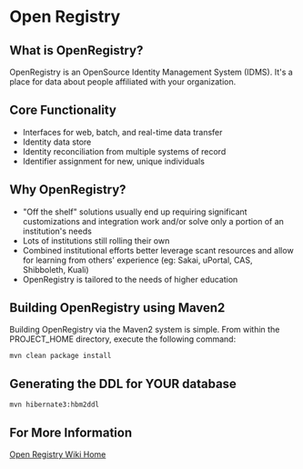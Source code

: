 # Open Registry


## What is OpenRegistry?
OpenRegistry is an OpenSource Identity Management System (IDMS). It's a place for data about people 
affiliated with your organization.

## Core Functionality
- Interfaces for web, batch, and real-time data transfer
- Identity data store
- Identity reconciliation from multiple systems of record
- Identifier assignment for new, unique individuals

## Why OpenRegistry?
- "Off the shelf" solutions usually end up requiring significant customizations and integration work and/or solve only a portion of an institution's needs
- Lots of institutions still rolling their own
- Combined institutional efforts better leverage scant resources and allow for learning from others' experience (eg: Sakai, uPortal, CAS, Shibboleth, Kuali)
- OpenRegistry is tailored to the needs of higher education

## Building OpenRegistry using Maven2
Building OpenRegistry via the Maven2 system is simple. From within the PROJECT_HOME directory, execute the following command:

`mvn clean package install`

## Generating the DDL for YOUR database

`mvn hibernate3:hbm2ddl`

## For More Information

[Open Registry Wiki Home](https://wiki.jasig.org/display/ORUM/Home)
